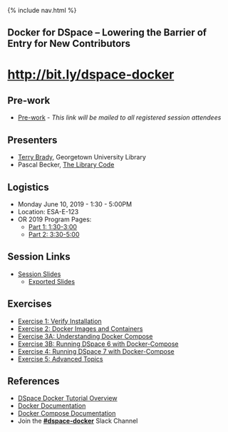 {% include nav.html %}
## Docker for DSpace – Lowering the Barrier of Entry for New Contributors

# http://bit.ly/dspace-docker

## Pre-work
- [Pre-work](pre-work.md) - _This link will be mailed to all registered session attendees_

## Presenters
- [Terry Brady](https://github.com/terrywbrady/info), Georgetown University Library
- Pascal Becker, [The Library Code](https://www.the-library-code.de/)

## Logistics
  - Monday June 10, 2019 - 1:30 - 5:00PM
  - Location: ESA-E-123
  - OR 2019 Program Pages:
    - [Part 1: 1:30-3:00](https://www.conftool.net/or2019/index.php?page=browseSessions&form_session=420)
    - [Part 2: 3:30-5:00](https://www.conftool.net/or2019/index.php?page=browseSessions&form_session=421)

## Session Links
- [Session Slides](https://gitpitch.com/DSpace-Labs/DSpace-Docker-Images?p=documentation/workshop#/)
  - [Exported Slides](PITCHME.pptx)

## Exercises
- [Exercise 1: Verify Installation](exercise1.md)
- [Exercise 2: Docker Images and Containers](exercise2.md)
- [Exercise 3A: Understanding Docker Compose](exercise3A.md)
- [Exercise 3B: Running DSpace 6 with Docker-Compose](exercise3B.md)
- [Exercise 4: Running DSpace 7 with Docker-Compose](exercise4.md)
- [Exercise 5: Advanced Topics](exercise5.md)

## References
- [DSpace Docker Tutorial Overview](https://dspace-labs.github.io/DSpace-Docker-Images/)
- [Docker Documentation](https://docs.docker.com/engine/reference/commandline/cli/)
- [Docker Compose Documentation](https://docs.docker.com/compose/reference/overview/)
- Join the [**#dspace-docker**](https://dspace-org.slack.com/messages/C9YD42PV3/) Slack Channel
